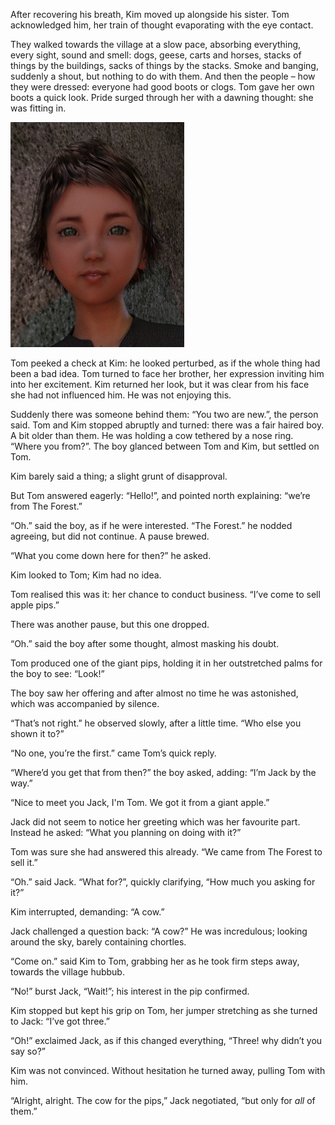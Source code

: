 After recovering his breath, Kim moved up alongside his sister. Tom acknowledged him, her train of thought evaporating with the eye contact.

They walked towards the village at a slow pace, absorbing everything, every sight, sound and smell: dogs, geese, carts and horses, stacks of things by the buildings, sacks of things by the stacks. Smoke and banging, suddenly a shout, but nothing to do with them. And then the people – how they were dressed: everyone had good boots or clogs. Tom gave her own boots a quick look. Pride surged through her with a dawning thought: she was fitting in.

![](TomThumb/tomthumb2mugshot_small.png)

Tom peeked a check at Kim: he looked perturbed, as if the whole thing had been a bad idea. Tom turned to face her brother, her expression inviting him into her excitement. Kim returned her look, but it was clear from his face she had not influenced him. He was not enjoying this.

Suddenly there was someone behind them: “You two are new.”, the person said. Tom and Kim stopped abruptly and turned: there was a fair haired boy. A bit older than them. He was holding a cow tethered by a nose ring. “Where you from?”. The boy glanced between Tom and Kim, but settled on Tom.

Kim barely said a thing; a slight grunt of disapproval.

But Tom answered eagerly: “Hello!”, and pointed north explaining: “we’re from The Forest.”

“Oh.” said the boy, as if he were interested. “The Forest.” he nodded agreeing, but did not continue. A pause brewed.

“What you come down here for then?” he asked.

Kim looked to Tom; Kim had no idea.

Tom realised this was it: her chance to conduct business. “I’ve come to sell apple pips.”

There was another pause, but this one dropped.

“Oh.” said the boy after some thought, almost masking his doubt.

Tom produced one of the giant pips, holding it in her outstretched palms for the boy to see: “Look!”

The boy saw her offering and after almost no time he was astonished, which was accompanied by silence.

“That’s not right.” he observed slowly, after a little time. “Who else you shown it to?”

“No one, you’re the first.” came Tom’s quick reply.

“Where’d you get that from then?” the boy asked, adding: “I’m Jack by the way.”

“Nice to meet you Jack, I'm Tom. We got it from a giant apple.”

Jack did not seem to notice her greeting which was her favourite part. Instead he asked: “What you planning on doing with it?”

Tom was sure she had answered this already. “We came from The Forest to sell it.”

“Oh.” said Jack. “What for?”, quickly clarifying, “How much you asking for it?”

Kim interrupted, demanding: “A cow.”

Jack challenged a question back: “A cow?” He was incredulous; looking around the sky, barely containing chortles.

“Come on.” said Kim to Tom, grabbing her as he took firm steps away, towards the village hubbub.

“No!” burst Jack, “Wait!”; his interest in the pip confirmed.

Kim stopped but kept his grip on Tom, her jumper stretching as she turned to Jack: “I’ve got three.”

“Oh!” exclaimed Jack, as if this changed everything, “Three! why didn’t you say so?”

Kim was not convinced. Without hesitation he turned away, pulling Tom with him.

“Alright, alright. The cow for the pips,” Jack negotiated, “but only for *all* of them.”
